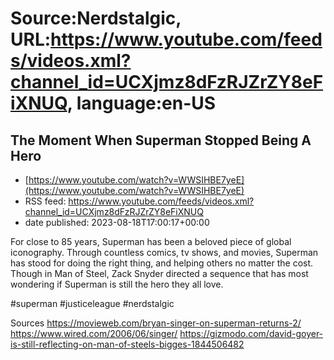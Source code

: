 # Source:Nerdstalgic, URL:https://www.youtube.com/feeds/videos.xml?channel_id=UCXjmz8dFzRJZrZY8eFiXNUQ, language:en-US

## The Moment When Superman Stopped Being A Hero
 - [https://www.youtube.com/watch?v=WWSIHBE7yeE](https://www.youtube.com/watch?v=WWSIHBE7yeE)
 - RSS feed: https://www.youtube.com/feeds/videos.xml?channel_id=UCXjmz8dFzRJZrZY8eFiXNUQ
 - date published: 2023-08-18T17:00:17+00:00

For close to 85 years, Superman has been a beloved piece of global iconography.  Through countless comics, tv shows, and movies, Superman has stood for doing the right thing, and helping others no matter the cost.  Though in Man of Steel, Zack Snyder directed a sequence that has most wondering if Superman is still the hero they all love. 

#superman #justiceleague #nerdstalgic 

Sources
https://movieweb.com/bryan-singer-on-superman-returns-2/
https://www.wired.com/2006/06/singer/
https://gizmodo.com/david-goyer-is-still-reflecting-on-man-of-steels-bigges-1844506482


